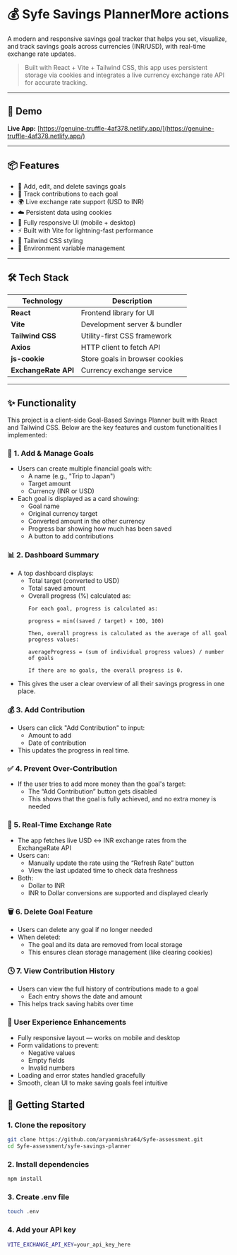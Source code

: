 # 💰 Syfe Savings PlannerMore actions

A modern and responsive savings goal tracker that helps you set, visualize, and track savings goals across currencies (INR/USD), with real-time exchange rate updates.

> Built with React + Vite + Tailwind CSS, this app uses persistent storage via cookies and integrates a live currency exchange rate API for accurate tracking.

---

## 📸 Demo

**Live App:** [https://genuine-truffle-4af378.netlify.app/](https://genuine-truffle-4af378.netlify.app/)

---

## 📦 Features

- 🎯 Add, edit, and delete savings goals
- 💸 Track contributions to each goal
- 🌍 Live exchange rate support (USD to INR)
- ☁️ Persistent data using cookies
- 📱 Fully responsive UI (mobile + desktop)
- ⚡ Built with Vite for lightning-fast performance
- 🎨 Tailwind CSS styling
- 🔐 Environment variable management

---

## 🛠️ Tech Stack

| Technology | Description |
|------------|-------------|
| **React** | Frontend library for UI |
| **Vite** | Development server & bundler |
| **Tailwind CSS** | Utility-first CSS framework |
| **Axios** | HTTP client to fetch API |
| **js-cookie** | Store goals in browser cookies |
| **ExchangeRate API** | Currency exchange service |

---
## ✨ Functionality

This project is a client-side Goal-Based Savings Planner built with React and Tailwind CSS. Below are the key features and custom functionalities I implemented:

### 🧩 1. Add & Manage Goals
- Users can create multiple financial goals with:
  - A name (e.g., "Trip to Japan")
  - Target amount
  - Currency (INR or USD)
- Each goal is displayed as a card showing:
  - Goal name
  - Original currency target
  - Converted amount in the other currency
  - Progress bar showing how much has been saved
  - A button to add contributions

### 📊 2. Dashboard Summary
- A top dashboard displays:
  - Total target (converted to USD)
  - Total saved amount
  - Overall progress (%) calculated as:  
    ```
    For each goal, progress is calculated as:

    progress = min((saved / target) × 100, 100)
    
    Then, overall progress is calculated as the average of all goal progress values:

    averageProgress = (sum of individual progress values) / number of goals

    If there are no goals, the overall progress is 0.
    
    ```
- This gives the user a clear overview of all their savings progress in one place.

### 💰 3. Add Contribution
- Users can click "Add Contribution" to input:
  - Amount to add
  - Date of contribution
- This updates the progress in real time.

### ✅ 4. Prevent Over-Contribution
- If the user tries to add more money than the goal's target:
  - The “Add Contribution” button gets disabled
  - This shows that the goal is fully achieved, and no extra money is needed

### 🔁 5. Real-Time Exchange Rate
- The app fetches live USD ↔ INR exchange rates from the ExchangeRate API
- Users can:
  - Manually update the rate using the “Refresh Rate” button
  - View the last updated time to check data freshness
- Both:
  - Dollar to INR
  - INR to Dollar conversions are supported and displayed clearly

### 🗑️ 6. Delete Goal Feature
- Users can delete any goal if no longer needed
- When deleted:
  - The goal and its data are removed from local storage
  - This ensures clean storage management (like clearing cookies)

### 🕓 7. View Contribution History
- Users can view the full history of contributions made to a goal
  - Each entry shows the date and amount
- This helps track saving habits over time

### 🧠 User Experience Enhancements
- Fully responsive layout — works on mobile and desktop
- Form validations to prevent:
  - Negative values
  - Empty fields
  - Invalid numbers
- Loading and error states handled gracefully
- Smooth, clean UI to make saving goals feel intuitive


## 🚀 Getting Started

### 1. Clone the repository

```bash
git clone https://github.com/aryanmishra64/Syfe-assessment.git
cd Syfe-assessment/syfe-savings-planner
```
### 2. Install dependencies

```bash
npm install
```
### 3. Create .env file

```bash
touch .env
```
### 4. Add your API key

```bash
VITE_EXCHANGE_API_KEY=your_api_key_here
```
